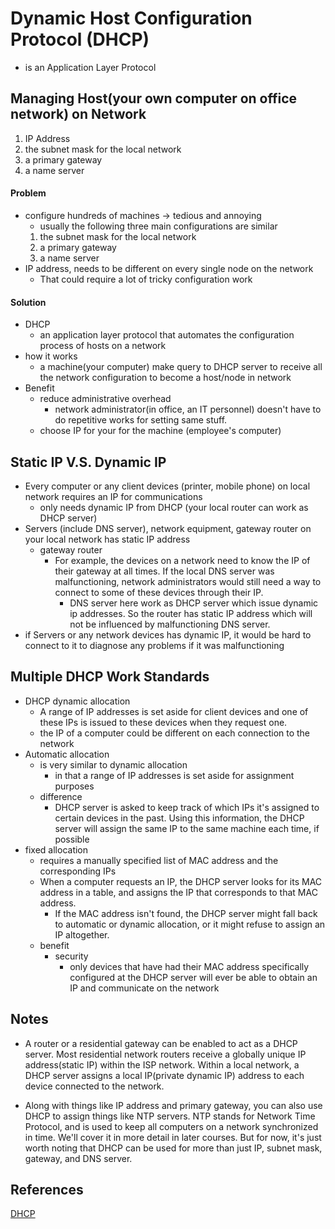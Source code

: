 # Dynamic Host Configuration Protocol (DHCP)
* is an Application Layer Protocol

## Managing Host(your own computer on office network) on Network
1. IP Address
2. the subnet mask for the local network
3. a primary gateway
4. a name server

#### Problem
* configure hundreds of machines -> tedious and annoying
  * usually the following three main configurations are similar
  1. the subnet mask for the local network
  2. a primary gateway
  3. a name server
* IP address, needs to be different on every single node on the network
  * That could require a lot of tricky configuration work

#### Solution
* DHCP
  * an application layer protocol that automates the configuration process of hosts on a network
* how it works
  * a machine(your computer) make query to DHCP server to receive all the network configuration to become a host/node in network
* Benefit
  * reduce administrative overhead
    * network administrator(in office, an IT personnel) doesn't have to do repetitive works for setting same stuff.
  * choose IP for your for the machine (employee's computer)

## Static IP V.S. Dynamic IP
* Every computer or any client devices (printer, mobile phone) on local network requires an IP for communications
  * only needs dynamic IP from DHCP (your local router can work as DHCP server)
* Servers (include  DNS server), network equipment, gateway router on your local network has static IP address
  * gateway router
    * For example, the devices on a network need to know the IP of their gateway at all times. If the local DNS server was malfunctioning, network administrators would still need a way to connect to some of these devices through their IP.
      * DNS server here work as DHCP server which issue dynamic ip addresses. So the router has static IP address which will not be influenced by malfunctioning DNS server.
* if Servers or any network devices has dynamic IP, it would be hard to connect to it to diagnose any problems if it was malfunctioning


## Multiple DHCP Work Standards
* DHCP dynamic allocation
  * A range of IP addresses is set aside for client devices and one of these IPs is issued to these devices when they request one.
  * the IP of a computer could be different on each connection to the network
* Automatic allocation
  * is very similar to dynamic allocation
    * in that a range of IP addresses is set aside for assignment purposes
  * difference
    * DHCP server is asked to keep track of which IPs it's assigned to certain devices in the past. Using this information, the DHCP server will assign the same IP to the same machine each time, if possible
* fixed allocation
  * requires a manually specified list of MAC address and the corresponding IPs
  * When a computer requests an IP, the DHCP server looks for its MAC address in a table, and assigns the IP that corresponds to that MAC address.
    * If the MAC address isn't found, the DHCP server might fall back to automatic or dynamic allocation, or it might refuse to assign an IP altogether.
  * benefit
    * security
      * only devices that have had their MAC address specifically configured at the DHCP server will ever be able to obtain an IP and communicate on the network


## Notes
* A router or a residential gateway can be enabled to act as a DHCP server. Most residential network routers receive a globally unique IP address(static IP) within the ISP network. Within a local network, a DHCP server assigns a local IP(private dynamic IP) address to each device connected to the network.

* Along with things like IP address and primary gateway, you can also use DHCP to assign things like NTP servers. NTP stands for Network Time Protocol, and is used to keep all computers on a network synchronized in time. We'll cover it in more detail in later courses. But for now, it's just worth noting that DHCP can be used for more than just IP, subnet mask, gateway, and DNS server.



## References
[DHCP](https://en.wikipedia.org/wiki/Dynamic_Host_Configuration_Protocol)

